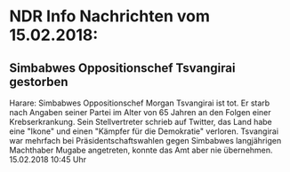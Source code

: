 # NDR Info Nachrichten vom 15.02.2018:


## Simbabwes Oppositionschef Tsvangirai  gestorben
Harare: 			Simbabwes Oppositionschef Morgan Tsvangirai ist tot. Er starb nach Angaben seiner Partei im Alter von 65 Jahren an den Folgen einer Krebserkrankung. Sein Stellvertreter schrieb auf Twitter, das Land habe eine "Ikone" und einen "Kämpfer für die Demokratie" verloren. Tsvangirai war mehrfach bei Präsidentschaftswahlen gegen Simbabwes langjährigen Machthaber Mugabe angetreten, konnte das Amt aber nie übernehmen. 15.02.2018 10:45 Uhr 
